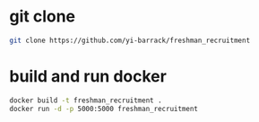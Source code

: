 # git clone

```bash
git clone https://github.com/yi-barrack/freshman_recruitment
```

# build and run docker
```bash
docker build -t freshman_recruitment .
docker run -d -p 5000:5000 freshman_recruitment
```

